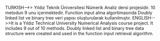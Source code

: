 TURKISH-->> Yıldız Teknik Üniversitesi Nümerik Analiz dersi projesidir. 10 metodun 9 unu içermektedir. Function input alma algortimasında Doubly linked list ve binary tree veri yapısı oluşturularak kullanılmıştır.
ENGLISH-->>It is a Yıldız Technical University Numerical Analysis course project. It includes 9 out of 10 methods. Doubly linked list and binary tree data structure were created and used in the function input retrieval algorithm.
